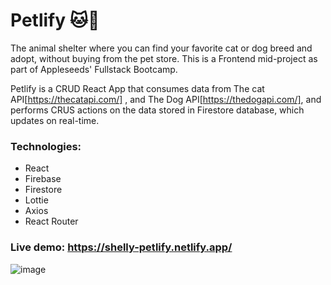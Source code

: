 # Petlify 🐱🐶

The animal shelter where you can find your favorite cat or dog breed and adopt, without buying from the pet store.
This is a Frontend mid-project as part of Appleseeds' Fullstack Bootcamp.

Petlify is a CRUD React App that consumes data from The cat API[https://thecatapi.com/] , and The Dog API[https://thedogapi.com/],
and performs CRUS actions on the data stored in Firestore database, which updates on real-time.
### Technologies:
- React
- Firebase
- Firestore
- Lottie
- Axios
- React Router

### Live demo: https://shelly-petlify.netlify.app/
![image](https://user-images.githubusercontent.com/33236921/223401578-8f2b6023-0921-4ec3-acbc-1925ae75d13a.png)
